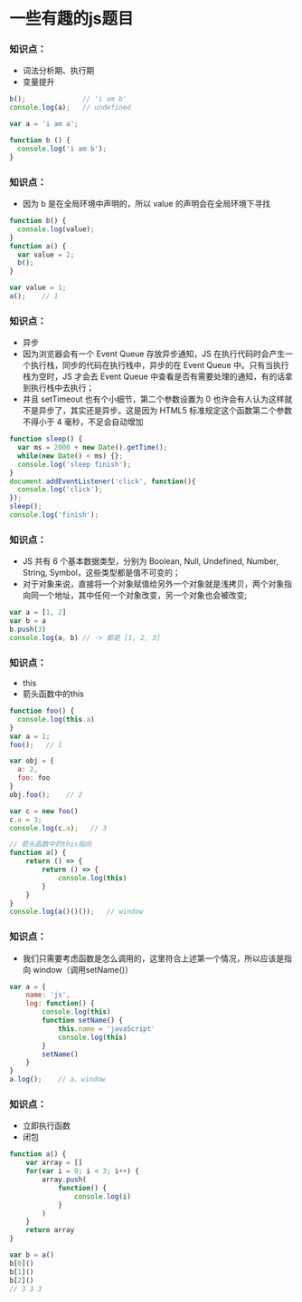 # 一些有趣的js题目
### 知识点：
  * 词法分析期、执行期
  * 变量提升
```js
b();              // 'i am b'
console.log(a);   // undefined

var a = 'i am a';

function b () {
  console.log('i am b');
}
```
### 知识点：
  * 因为 b 是在全局环境中声明的，所以 value 的声明会在全局环境下寻找
```js
function b() {
  console.log(value);
}
function a() {
  var value = 2;
  b();
}

var value = 1;
a();    // 1
```
### 知识点：
  * 异步
  * 因为浏览器会有一个 Event Queue 存放异步通知，JS 在执行代码时会产生一个执行栈，同步的代码在执行栈中，异步的在 Event Queue 中。只有当执行栈为空时，JS 才会去 Event Queue 中查看是否有需要处理的通知，有的话拿到执行栈中去执行；
  * 并且 setTimeout 也有个小细节，第二个参数设置为 0 也许会有人认为这样就不是异步了，其实还是异步。这是因为 HTML5 标准规定这个函数第二个参数不得小于 4 毫秒，不足会自动增加
```js
function sleep() {
  var ms = 2000 + new Date().getTime();
  while(new Date() < ms) {};
  console.log('sleep finish');
}
document.addEventListener('click', function(){
  console.log('click');
});
sleep();
console.log('finish');
```
### 知识点：
  * JS 共有 6 个基本数据类型，分别为 Boolean, Null, Undefined, Number, String, Symbol，这些类型都是值不可变的；
  * 对于对象来说，直接将一个对象赋值给另外一个对象就是浅拷贝，两个对象指向同一个地址，其中任何一个对象改变，另一个对象也会被改变;
```js
var a = [1, 2]
var b = a
b.push(3)
console.log(a, b) // -> 都是 [1, 2, 3]
```
### 知识点：
  * this
  * 箭头函数中的this
```js
function foo() {
  console.log(this.a)
}
var a = 1;
foo();   // 1

var obj = {
  a: 2,
  foo: foo
}
obj.foo();    // 2

var c = new foo()
c.a = 3;
console.log(c.a);   // 3

// 箭头函数中的this指向
function a() {
    return () => {
        return () => {
            console.log(this)
        }
    }
}
console.log(a()()());   // window
```
### 知识点：
  * 我们只需要考虑函数是怎么调用的，这里符合上述第一个情况，所以应该是指向 window（调用setName()）
```js
var a = {
    name: 'js',
    log: function() {
        console.log(this)
        function setName() {
            this.name = 'javaScript'
            console.log(this)
        }
        setName()
    }
}
a.log();    // a、window
```
### 知识点：
  * 立即执行函数
  * 闭包
```js
function a() {
    var array = []
    for(var i = 0; i < 3; i++) {
        array.push(
            function() {
                console.log(i)
            }
        )
    }
    return array
}

var b = a()
b[0]()
b[1]()
b[2]()
// 3 3 3
```
